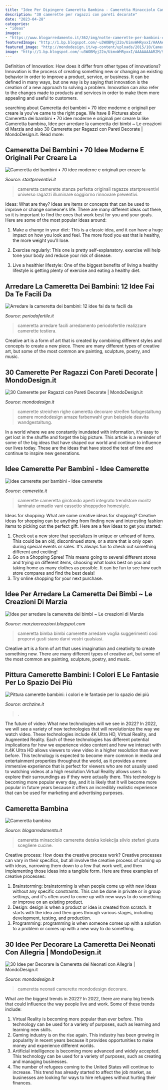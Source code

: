 ```yaml
---
title: "Idee Per Dipingere Cameretta Bambina - Cameretta Minacciolo Camerette Detska Kolekcija Silvio Stefani Giusta Scegliere Cucine"
description: "30 camerette per ragazzi con pareti decorate"
date: "2023-04-28"
categories:
- "ideas"
images:
- "https://www.blogarredamento.it/362/img/notte-camerette-per-bambini-cameretta-bambina_Oit_13693.jpg"
featuredImage: "http://1.bp.blogspot.com/-u3WOBMyj22o/UimvWHRyxxI/AAAAAAAAR2M/S-hLVSBkK0k/s640/CollageCamerette22.jpg"
featured_image: "http://mondodesign.it/wp-content/uploads/2015/10/Camerette-Ragazzi-Pareti-Decorate-07.jpg"
image: "http://1.bp.blogspot.com/-u3WOBMyj22o/UimvWHRyxxI/AAAAAAAAR2M/S-hLVSBkK0k/s640/CollageCamerette22.jpg"
---
```



Definition of Innovation: How does it differ from other types of innovations?
Innovation is the process of creating something new or changing an existing behavior in order to improve a product, service, or business. It can be defined in many ways, but one way is by saying that innovation is the creation of a new approach to solving a problem. Innovation can also refer to the changes made to products and services in order to make them more appealing and useful to customers.

	

		
searching about Cameretta dei bambini • 70 idee moderne e originali per creare la you've came to the right page. We have 8 Pictures about Cameretta dei bambini • 70 idee moderne e originali per creare la like Cameretta bambina, Idee per arredare la cameretta dei bimbi ~ Le creazioni di Marzia and also 30 Camerette per Ragazzi con Pareti Decorate | MondoDesign.it. Read more:
		
    
## Cameretta Dei Bambini • 70 Idee Moderne E Originali Per Creare La

<img loading=lazy src="http://www.startpreventivi.it/wordpress/wp-content/uploads/2017/08/0-idee-cameretta-bambini.jpg" onerror="this.onerror=null;this.src='https://tse3.mm.bing.net/th?id=OIP.oSsCCDE1JES7TBWCSSp-gAHaCc&amp;pid=15.1';" alt="Cameretta dei bambini • 70 idee moderne e originali per creare la">

_Source: startpreventivi.it_

>cameretta camerette stanza perfetta originali ragazze startpreventivi universo ragazzi illuminare soggiorno rinnovare preventivi. 

	

Ideas: What are they?
Ideas are items or concepts that can be used to improve or change someone's life. There are many different ideas out there, so it is important to find the ones that work best for you and your goals. Here are some of the most popular ideas around:
1. Make a change in your diet: This is a classic idea, and it can have a huge impact on how you look and feel. The more food you eat that is healthy, the more weight you'll lose.

2. Exercise regularly: This one is pretty self-explanatory. exercise will help tone your body and reduce your risk of disease.

3. Live a healthier lifestyle: One of the biggest benefits of living a healthy lifestyle is getting plenty of exercise and eating a healthy diet.

    
## Arredare La Cameretta Dei Bambini: 12 Idee Fai Da Te Facili Da

<img loading=lazy src="http://www.periodofertile.it/wp-content/uploads/2015/09/idee-fai-da-te-per-arredare-la-cameretta.jpg" onerror="this.onerror=null;this.src='https://tse2.mm.bing.net/th?id=OIP.Y-Wk1EYxbwBDXyoXeogPKgHaE7&amp;pid=15.1';" alt="Arredare la cameretta dei bambini: 12 idee fai da te facili da">

_Source: periodofertile.it_

>cameretta arredare facili arredamento periodofertile realizzare camerette testiera. 

	

Creative art is a form of art that is created by combining different styles and concepts to create a new piece. There are many different types of creative art, but some of the most common are painting, sculpture, poetry, and music.

    
## 30 Camerette Per Ragazzi Con Pareti Decorate | MondoDesign.it

<img loading=lazy src="http://mondodesign.it/wp-content/uploads/2015/10/Camerette-Ragazzi-Pareti-Decorate-07.jpg" onerror="this.onerror=null;this.src='https://tse3.mm.bing.net/th?id=OIP.cnXjs2DJkr0tKNeTRHTAOwHaFZ&amp;pid=15.1';" alt="30 Camerette per Ragazzi con Pareti Decorate | MondoDesign.it">

_Source: mondodesign.it_

>camerette streichen righe cameretta decorare streifen farbgestaltung camere mondodesign amaze farbenwahl grun beispiele deavita wandgestaltung. 

	

In a world where we are constantly inundated with information, it's easy to get lost in the shuffle and forget the big picture. This article is a reminder of some of the big ideas that have shaped our world and continue to influence our lives today. These are the ideas that have stood the test of time and continue to inspire new generations.

    
## Idee Camerette Per Bambini - Idee Camerette

<img loading=lazy src="https://www.camerette.it/camerette-bambino/idee-camerette/idee-camerette-per-bambini_NG1.jpg" onerror="this.onerror=null;this.src='https://tse2.mm.bing.net/th?id=OIP.u3-mjhSjveVwWiVI1TX4tgHaFY&amp;pid=15.1';" alt="idee camerette per bambini - Idee camerette">

_Source: camerette.it_

>camerette cameretta girotondo aperti integrato trendstore moritz laminato armadio vani cassetto shoppydoo homestyle. 

	

Ideas for shopping: What are some creative ideas for shopping?
Creative ideas for shopping can be anything from finding new and interesting fashion items to picking out the perfect gift. Here are a few ideas to get you started: 
1. Check out a new store that specializes in unique or unheard of items. This could be an old, discontinued store, or a store that is only open during special events or sales. It's always fun to check out something different and exciting! 
2. Go on a Shopping Spree! This means going to several different stores and trying on different items, choosing what looks best on you and taking home as many clothes as possible. It can be fun to see how each store compares and find the best deals! 
3. Try online shopping for your next purchase.

    
## Idee Per Arredare La Cameretta Dei Bimbi ~ Le Creazioni Di Marzia

<img loading=lazy src="http://1.bp.blogspot.com/-u3WOBMyj22o/UimvWHRyxxI/AAAAAAAAR2M/S-hLVSBkK0k/s640/CollageCamerette22.jpg" onerror="this.onerror=null;this.src='https://tse2.mm.bing.net/th?id=OIP.WbwjU6UTqTm2DFw7JVib3wHaHa&amp;pid=15.1';" alt="Idee per arredare la cameretta dei bimbi ~ Le creazioni di Marzia">

_Source: marziacreazioni.blogspot.com_

>cameretta bimba bimbi camerette arredare voglia suggerimenti cosi proporvi gusti siano darvi vostri qualsiasi. 

	

Creative art is a form of art that uses imagination and creativity to create something new. There are many different types of creative art, but some of the most common are painting, sculpture, poetry, and music.

    
## Pittura Camerette Bambini: I Colori E Le Fantasie Per Lo Spazio Dei Più

<img loading=lazy src="https://archzine.it/wp-content/uploads/2017/05/pittura-per-camerette-idea-rosa-bimbe.jpg" onerror="this.onerror=null;this.src='https://tse4.mm.bing.net/th?id=OIP.TyD3orw8MXqLNCQQQ-m9BgHaGa&amp;pid=15.1';" alt="Pittura camerette bambini: i colori e le fantasie per lo spazio dei più">

_Source: archzine.it_

>. 

	

The future of video: What new technologies will we see in 2022?
In 2022, we will see a variety of new technologies that will revolutionize the way we watch video. These technologies include 4K Ultra HD, Virtual Reality, and Augmented Reality. Each of these technologies has different potential implications for how we experience video content and how we interact with it.4K Ultra HD allows viewers to view video in a higher resolution than ever before. This technology is expected to become more common in media and entertainment properties throughout the world, as it provides a more immersive experience that is perfect for viewers who are not usually used to watching videos at a high resolution.Virtual Reality allows users to explore their surroundings as if they were actually there. This technology is becoming more popular every day, and it is likely that it will become more popular in future years because it offers an incredibly realistic experience that can be used for marketing and advertising purposes.

    
## Cameretta Bambina

<img loading=lazy src="https://www.blogarredamento.it/362/img/notte-camerette-per-bambini-cameretta-bambina_Oit_13693.jpg" onerror="this.onerror=null;this.src='https://tse3.mm.bing.net/th?id=OIP.o1Wy9fQxsDWBfX7VIcYAjgHaE8&amp;pid=15.1';" alt="Cameretta bambina">

_Source: blogarredamento.it_

>cameretta minacciolo camerette detska kolekcija silvio stefani giusta scegliere cucine. 

	

Creative process: How does the creative process work?
Creative processes can vary in their specifics, but all involve the creative process of coming up with ideas, narrowing them down to a few that work well, and then implementing those ideas into a tangible form. Here are three examples of creative processes: 
1. Brainstorming: brainstorming is when people come up with new ideas without any specific constraints. This can be done in private or in group settings, and it's often used to come up with new ways to do something or improve on an existing product. 
2. Design: design is when a product or idea is created from scratch. It starts with the idea and then goes through various stages, including development, testing, and production. 
3. Programming: programming is when someone comes up with a solution to a problem or comes up with a new way to do something.

    
## 30 Idee Per Decorare La Cameretta Dei Neonati Con Allegria | MondoDesign.it

<img loading=lazy src="https://mondodesign.it/wp-content/uploads/2017/05/Decorazioni-Cameretta-Neonati-29.jpg" onerror="this.onerror=null;this.src='https://tse1.mm.bing.net/th?id=OIP.yWfaW0xTJUAgDkQWiDeIpwHaHa&amp;pid=15.1';" alt="30 Idee per Decorare la Cameretta dei Neonati con Allegria | MondoDesign.it">

_Source: mondodesign.it_

>cameretta neonati camerette mondodesign decorare. 

	

What are the biggest trends in 2022?
In 2022, there are many big trends that could influence the way people live and work. Some of these trends include: 
1) Virtual Reality is becoming more popular than ever before. This technology can be used for a variety of purposes, such as learning and learning new skills. 
2) Gaming industry is on the rise again. This industry has been growing in popularity in recent years because it provides opportunities to make money and experience different worlds. 
3) Artificial intelligence is becoming more advanced and widely accepted. This technology can be used for a variety of purposes, such as creating and managing businesses. 
4) The number of refugees coming to the United States will continue to increase. This trend has already started to affect the job market, as businesses are looking for ways to hire refugees without hurting their finances.

